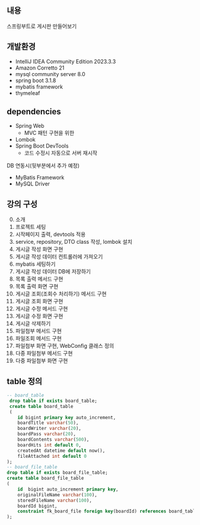 ## 내용
스프링부트로 게시판 만들어보기

## 개발환경
- IntelliJ IDEA Community Edition 2023.3.3
- Amazon Corretto 21
- mysql community server 8.0
- spring boot 3.1.8
- mybatis framework
- thymeleaf

## dependencies
- Spring Web
    - MVC 패턴 구현을 위한
- Lombok
- Spring Boot DevTools
    - 코드 수정시 자동으로 서버 재시작

DB 연동시(뒷부분에서 추가 예정)
- MyBatis Framework
- MySQL Driver

## 강의 구성
0. 소개 
1. 프로젝트 세팅
2. 시작페이지 출력, devtools 적용
3. service, repository, DTO class 작성, lombok 설치
4. 게시글 작성 화면 구현
5. 게시글 작성 데이터 컨트롤러에 가져오기
6. mybatis 세팅하기
7. 게시글 작성 데이터 DB에 저장하기
8. 목록 출력 메서드 구현
9. 목록 출력 화면 구현
10. 게시글 조회(조회수 처리하기) 메서드 구현
11. 게시글 조회 화면 구현
12. 게시글 수정 메서드 구현
13. 게시글 수정 화면 구현
14. 게시글 삭제하기
15. 파일첨부 메서드 구현
16. 파일조회 메서드 구현
17. 파일첨부 화면 구현, WebConfig 클래스 정의
18. 다중 파일첨부 메서드 구현
19. 다중 파일첨부 화면 구현

## table 정의
```sql
-- board_table
 drop table if exists board_table;
 create table board_table
 (
	id bigint primary key auto_increment,
    boardTitle varchar(50),
    boardWriter varchar(20),
    boardPass varchar(20),
    boardContents varchar(500),
    boardHits int default 0,
    createdAt datetime default now(), 
    fileAttached int default 0
);
-- board_file_table
drop table if exists board_file_table;
create table board_file_table
(
    id	bigint auto_increment primary key,
    originalFileName varchar(100),
    storedFileName varchar(100),
    boardId bigint,
    constraint fk_board_file foreign key(boardId) references board_table(id) on delete cascade
);
```